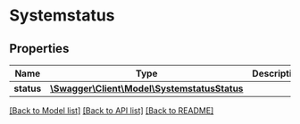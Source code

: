 # Systemstatus

## Properties
Name | Type | Description | Notes
------------ | ------------- | ------------- | -------------
**status** | [**\Swagger\Client\Model\SystemstatusStatus**](SystemstatusStatus.md) |  | [optional] 

[[Back to Model list]](../README.md#documentation-for-models) [[Back to API list]](../README.md#documentation-for-api-endpoints) [[Back to README]](../README.md)



